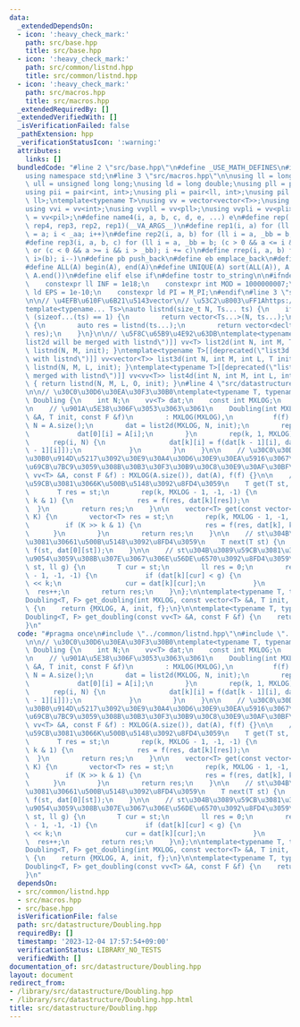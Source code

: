 ```yaml
---
data:
  _extendedDependsOn:
  - icon: ':heavy_check_mark:'
    path: src/base.hpp
    title: src/base.hpp
  - icon: ':heavy_check_mark:'
    path: src/common/listnd.hpp
    title: src/common/listnd.hpp
  - icon: ':heavy_check_mark:'
    path: src/macros.hpp
    title: src/macros.hpp
  _extendedRequiredBy: []
  _extendedVerifiedWith: []
  _isVerificationFailed: false
  _pathExtension: hpp
  _verificationStatusIcon: ':warning:'
  attributes:
    links: []
  bundledCode: "#line 2 \"src/base.hpp\"\n#define _USE_MATH_DEFINES\n#include <bits/stdc++.h>\n\
    using namespace std;\n#line 3 \"src/macros.hpp\"\n\nusing ll = long long;\nusing\
    \ ull = unsigned long long;\nusing ld = long double;\nusing pll = pair<ll, ll>;\n\
    using pii = pair<int, int>;\nusing pli = pair<ll, int>;\nusing pil = pair<int,\
    \ ll>;\ntemplate<typename T>\nusing vv = vector<vector<T>>;\nusing vvl = vv<ll>;\n\
    using vvi = vv<int>;\nusing vvpll = vv<pll>;\nusing vvpli = vv<pli>;\nusing vvpil\
    \ = vv<pil>;\n#define name4(i, a, b, c, d, e, ...) e\n#define rep(...) name4(__VA_ARGS__,\
    \ rep4, rep3, rep2, rep1)(__VA_ARGS__)\n#define rep1(i, a) for (ll i = 0, _aa\
    \ = a; i < _aa; i++)\n#define rep2(i, a, b) for (ll i = a, _bb = b; i < _bb; i++)\n\
    #define rep3(i, a, b, c) for (ll i = a, _bb = b; (c > 0 && a <= i && i < _bb)\
    \ or (c < 0 && a >= i && i > _bb); i += c)\n#define rrep(i, a, b) for (ll i=(a);\
    \ i>(b); i--)\n#define pb push_back\n#define eb emplace_back\n#define mkp make_pair\n\
    #define ALL(A) begin(A), end(A)\n#define UNIQUE(A) sort(ALL(A)), A.erase(unique(ALL(A)),\
    \ A.end())\n#define elif else if\n#define tostr to_string\n\n#ifndef CONSTANTS\n\
    \    constexpr ll INF = 1e18;\n    constexpr int MOD = 1000000007;\n    constexpr\
    \ ld EPS = 1e-10;\n    constexpr ld PI = M_PI;\n#endif\n#line 3 \"src/common/listnd.hpp\"\
    \n\n// \u4EFB\u610F\u6B21\u5143vector\n// \u53C2\u8003\uFF1Ahttps://luzhiled1333.github.io/comp-library/src/cpp-template/header/make-vector.hpp\n\
    template<typename... Ts>\nauto listnd(size_t N, Ts... ts) {\n    if constexpr\
    \ (sizeof...(ts) == 1) {\n        return vector<Ts...>(N, ts...);\n    } else\
    \ {\n        auto res = listnd(ts...);\n        return vector<decltype(res)>(N,\
    \ res);\n    }\n}\n\n// \u5F8C\u65B9\u4E92\u63DB\ntemplate<typename T>[[deprecated(\"\
    list2d will be merged with listnd\")]] vv<T> list2d(int N, int M, T init) { return\
    \ listnd(N, M, init); }\ntemplate<typename T>[[deprecated(\"list3d will be merged\
    \ with listnd\")]] vv<vector<T>> list3d(int N, int M, int L, T init) { return\
    \ listnd(N, M, L, init); }\ntemplate<typename T>[[deprecated(\"list4d will be\
    \ merged with listnd\")]] vv<vv<T>> list4d(int N, int M, int L, int O, T init)\
    \ { return listnd(N, M, L, O, init); }\n#line 4 \"src/datastructure/Doubling.hpp\"\
    \n\n// \u30C0\u30D6\u30EA\u30F3\u30B0\ntemplate<typename T, typename F>\nstruct\
    \ Doubling {\n    int N;\n    vv<T> dat;\n    const int MXLOG;\n    const F f;\n\
    \n    // \u901A\u5E38\u306F\u3053\u3063\u3061\n    Doubling(int MXLOG, const vector<T>\
    \ &A, T init, const F &f)\n        : MXLOG(MXLOG),\n          f(f) {\n       \
    \ N = A.size();\n        dat = list2d(MXLOG, N, init);\n        rep(i, N) {\n\
    \            dat[0][i] = A[i];\n        }\n        rep(k, 1, MXLOG) {\n      \
    \      rep(i, N) {\n                dat[k][i] = f(dat[k - 1][i], dat[k - 1][dat[k\
    \ - 1][i]]);\n            }\n        }\n    }\n\n    // \u30C0\u30D6\u30EA\u30F3\
    \u30B0\u914D\u5217\u3092\u30E9\u30A4\u30D6\u30E9\u30EA\u5916\u3067\u4E8B\u524D\
    \u69CB\u7BC9\u3059\u308B\u30B3\u30F3\u30B9\u30C8\u30E9\u30AF\u30BF\n    Doubling(const\
    \ vv<T> &A, const F &f) : MXLOG(A.size()), dat(A), f(f) {}\n\n    // st\u304B\u3089\
    \u59CB\u3081\u3066K\u500B\u5148\u3092\u8FD4\u3059\n    T get(T st, ll K) {\n \
    \       T res = st;\n        rep(k, MXLOG - 1, -1, -1) {\n            if (K >>\
    \ k & 1) {\n                res = f(res, dat[k][res]);\n            }\n      \
    \  }\n        return res;\n    }\n\n    vector<T> get(const vector<T> &st, ll\
    \ K) {\n        vector<T> res = st;\n        rep(k, MXLOG - 1, -1, -1) {\n   \
    \         if (K >> k & 1) {\n                res = f(res, dat[k], k);\n      \
    \      }\n        }\n        return res;\n    }\n\n    // st\u304B\u3089\u59CB\
    \u3081\u30661\u500B\u5148\u3092\u8FD4\u3059\n    T next(T st) {\n        return\
    \ f(st, dat[0][st]);\n    }\n\n    // st\u304B\u3089\u59CB\u3081\u3066g\u306B\u5230\
    \u9054\u3059\u308B\u307E\u3067\u306E\u56DE\u6570\u3092\u8FD4\u3059\n    ll times(T\
    \ st, ll g) {\n        T cur = st;\n        ll res = 0;\n        rep(k, MXLOG\
    \ - 1, -1, -1) {\n            if (dat[k][cur] < g) {\n                res += 1LL\
    \ << k;\n                cur = dat[k][cur];\n            }\n        }\n      \
    \  res++;\n        return res;\n    }\n};\n\ntemplate<typename T, typename F>\n\
    Doubling<T, F> get_doubling(int MXLOG, const vector<T> &A, T init, const F &f)\
    \ {\n    return {MXLOG, A, init, f};\n}\n\ntemplate<typename T, typename F>\n\
    Doubling<T, F> get_doubling(const vv<T> &A, const F &f) {\n    return {A, f};\n\
    }\n"
  code: "#pragma once\n#include \"../common/listnd.hpp\"\n#include \"../macros.hpp\"\
    \n\n// \u30C0\u30D6\u30EA\u30F3\u30B0\ntemplate<typename T, typename F>\nstruct\
    \ Doubling {\n    int N;\n    vv<T> dat;\n    const int MXLOG;\n    const F f;\n\
    \n    // \u901A\u5E38\u306F\u3053\u3063\u3061\n    Doubling(int MXLOG, const vector<T>\
    \ &A, T init, const F &f)\n        : MXLOG(MXLOG),\n          f(f) {\n       \
    \ N = A.size();\n        dat = list2d(MXLOG, N, init);\n        rep(i, N) {\n\
    \            dat[0][i] = A[i];\n        }\n        rep(k, 1, MXLOG) {\n      \
    \      rep(i, N) {\n                dat[k][i] = f(dat[k - 1][i], dat[k - 1][dat[k\
    \ - 1][i]]);\n            }\n        }\n    }\n\n    // \u30C0\u30D6\u30EA\u30F3\
    \u30B0\u914D\u5217\u3092\u30E9\u30A4\u30D6\u30E9\u30EA\u5916\u3067\u4E8B\u524D\
    \u69CB\u7BC9\u3059\u308B\u30B3\u30F3\u30B9\u30C8\u30E9\u30AF\u30BF\n    Doubling(const\
    \ vv<T> &A, const F &f) : MXLOG(A.size()), dat(A), f(f) {}\n\n    // st\u304B\u3089\
    \u59CB\u3081\u3066K\u500B\u5148\u3092\u8FD4\u3059\n    T get(T st, ll K) {\n \
    \       T res = st;\n        rep(k, MXLOG - 1, -1, -1) {\n            if (K >>\
    \ k & 1) {\n                res = f(res, dat[k][res]);\n            }\n      \
    \  }\n        return res;\n    }\n\n    vector<T> get(const vector<T> &st, ll\
    \ K) {\n        vector<T> res = st;\n        rep(k, MXLOG - 1, -1, -1) {\n   \
    \         if (K >> k & 1) {\n                res = f(res, dat[k], k);\n      \
    \      }\n        }\n        return res;\n    }\n\n    // st\u304B\u3089\u59CB\
    \u3081\u30661\u500B\u5148\u3092\u8FD4\u3059\n    T next(T st) {\n        return\
    \ f(st, dat[0][st]);\n    }\n\n    // st\u304B\u3089\u59CB\u3081\u3066g\u306B\u5230\
    \u9054\u3059\u308B\u307E\u3067\u306E\u56DE\u6570\u3092\u8FD4\u3059\n    ll times(T\
    \ st, ll g) {\n        T cur = st;\n        ll res = 0;\n        rep(k, MXLOG\
    \ - 1, -1, -1) {\n            if (dat[k][cur] < g) {\n                res += 1LL\
    \ << k;\n                cur = dat[k][cur];\n            }\n        }\n      \
    \  res++;\n        return res;\n    }\n};\n\ntemplate<typename T, typename F>\n\
    Doubling<T, F> get_doubling(int MXLOG, const vector<T> &A, T init, const F &f)\
    \ {\n    return {MXLOG, A, init, f};\n}\n\ntemplate<typename T, typename F>\n\
    Doubling<T, F> get_doubling(const vv<T> &A, const F &f) {\n    return {A, f};\n\
    }\n"
  dependsOn:
  - src/common/listnd.hpp
  - src/macros.hpp
  - src/base.hpp
  isVerificationFile: false
  path: src/datastructure/Doubling.hpp
  requiredBy: []
  timestamp: '2023-12-04 17:57:54+09:00'
  verificationStatus: LIBRARY_NO_TESTS
  verifiedWith: []
documentation_of: src/datastructure/Doubling.hpp
layout: document
redirect_from:
- /library/src/datastructure/Doubling.hpp
- /library/src/datastructure/Doubling.hpp.html
title: src/datastructure/Doubling.hpp
---
```

